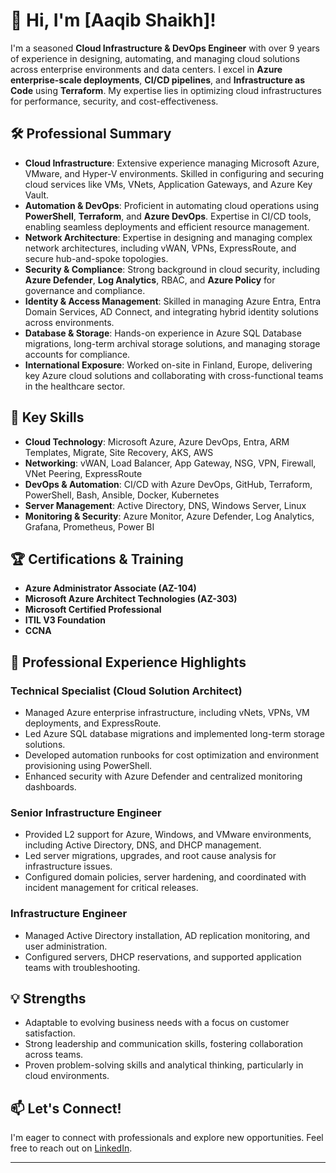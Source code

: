 
<!--#!(https://) --> <!-- Replace with a professional-themed GIF link -->

# 👋 Hi, I'm [Aaqib Shaikh]!

I'm a seasoned **Cloud Infrastructure & DevOps Engineer** with over 9 years of experience in designing, automating, and managing cloud solutions across enterprise environments and data centers. I excel in **Azure enterprise-scale deployments**, **CI/CD pipelines**, and **Infrastructure as Code** using **Terraform**. My expertise lies in optimizing cloud infrastructures for performance, security, and cost-effectiveness.

## 🛠 Professional Summary

- **Cloud Infrastructure**: Extensive experience managing Microsoft Azure, VMware, and Hyper-V environments. Skilled in configuring and securing cloud services like VMs, VNets, Application Gateways, and Azure Key Vault.
- **Automation & DevOps**: Proficient in automating cloud operations using **PowerShell**, **Terraform**, and **Azure DevOps**. Expertise in CI/CD tools, enabling seamless deployments and efficient resource management.
- **Network Architecture**: Expertise in designing and managing complex network architectures, including vWAN, VPNs, ExpressRoute, and secure hub-and-spoke topologies.
- **Security & Compliance**: Strong background in cloud security, including **Azure Defender**, **Log Analytics**, RBAC, and **Azure Policy** for governance and compliance.
- **Identity & Access Management**: Skilled in managing Azure Entra, Entra Domain Services, AD Connect, and integrating hybrid identity solutions across environments.
- **Database & Storage**: Hands-on experience in Azure SQL Database migrations, long-term archival storage solutions, and managing storage accounts for compliance.
- **International Exposure**: Worked on-site in Finland, Europe, delivering key Azure cloud solutions and collaborating with cross-functional teams in the healthcare sector.

## 🌟 Key Skills

- **Cloud Technology**: Microsoft Azure, Azure DevOps, Entra, ARM Templates, Migrate, Site Recovery, AKS, AWS
- **Networking**: vWAN, Load Balancer, App Gateway, NSG, VPN, Firewall, VNet Peering, ExpressRoute
- **DevOps & Automation**: CI/CD with Azure DevOps, GitHub, Terraform, PowerShell, Bash, Ansible, Docker, Kubernetes
- **Server Management**: Active Directory, DNS, Windows Server, Linux
- **Monitoring & Security**: Azure Monitor, Azure Defender, Log Analytics, Grafana, Prometheus, Power BI

## 🏆 Certifications & Training

- **Azure Administrator Associate (AZ-104)**
- **Microsoft Azure Architect Technologies (AZ-303)**
- **Microsoft Certified Professional**
- **ITIL V3 Foundation**
- **CCNA**

## 🎯 Professional Experience Highlights

### Technical Specialist (Cloud Solution Architect)
- Managed Azure enterprise infrastructure, including vNets, VPNs, VM deployments, and ExpressRoute.
- Led Azure SQL database migrations and implemented long-term storage solutions.
- Developed automation runbooks for cost optimization and environment provisioning using PowerShell.
- Enhanced security with Azure Defender and centralized monitoring dashboards.

### Senior Infrastructure Engineer
- Provided L2 support for Azure, Windows, and VMware environments, including Active Directory, DNS, and DHCP management.
- Led server migrations, upgrades, and root cause analysis for infrastructure issues.
- Configured domain policies, server hardening, and coordinated with incident management for critical releases.

### Infrastructure Engineer
- Managed Active Directory installation, AD replication monitoring, and user administration.
- Configured servers, DHCP reservations, and supported application teams with troubleshooting.

## 💡 Strengths

- Adaptable to evolving business needs with a focus on customer satisfaction.
- Strong leadership and communication skills, fostering collaboration across teams.
- Proven problem-solving skills and analytical thinking, particularly in cloud environments.

## 📫 Let's Connect!

I'm eager to connect with professionals and explore new opportunities. Feel free to reach out on [LinkedIn](https://www.linkedin.com/in/aaqib-shaikh-0a249aa8).

---

 <!--![Coding GIF](https://)  Replace with another relevant GIF if desired -->

<!-- Replace with another relevant GIF if desired -->


